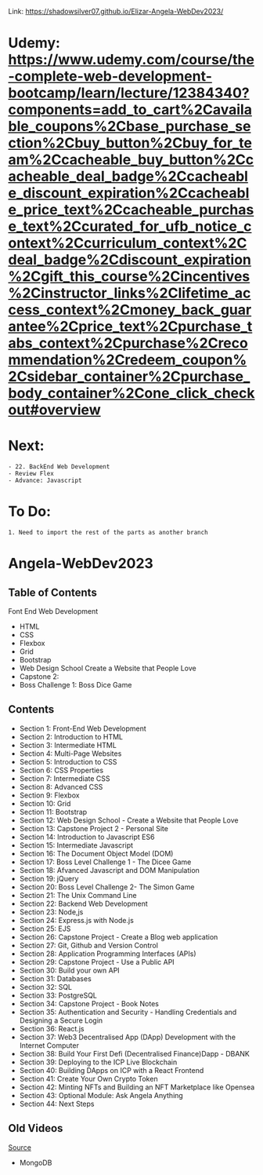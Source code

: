 Link: https://shadowsilver07.github.io/Elizar-Angela-WebDev2023/
# Udemy: https://www.udemy.com/course/the-complete-web-development-bootcamp/learn/lecture/12384340?components=add_to_cart%2Cavailable_coupons%2Cbase_purchase_section%2Cbuy_button%2Cbuy_for_team%2Ccacheable_buy_button%2Ccacheable_deal_badge%2Ccacheable_discount_expiration%2Ccacheable_price_text%2Ccacheable_purchase_text%2Ccurated_for_ufb_notice_context%2Ccurriculum_context%2Cdeal_badge%2Cdiscount_expiration%2Cgift_this_course%2Cincentives%2Cinstructor_links%2Clifetime_access_context%2Cmoney_back_guarantee%2Cprice_text%2Cpurchase_tabs_context%2Cpurchase%2Crecommendation%2Credeem_coupon%2Csidebar_container%2Cpurchase_body_container%2Cone_click_checkout#overview

# Next: 
    - 22. BackEnd Web Development
    - Review Flex
    - Advance: Javascript

# To Do:
    1. Need to import the rest of the parts as another branch

# Angela-WebDev2023

 ## Table of Contents
 Font End Web Development
 - HTML
 - CSS
 - Flexbox
 - Grid
 - Bootstrap
 - Web Design School Create a Website that People Love
 - Capstone 2:
 - Boss Challenge 1: Boss Dice Game

 ## Contents   
- Section 1: Front-End Web Development
- Section 2: Introduction to HTML 
- Section 3: Intermediate HTML
- Section 4: Multi-Page Websites
- Section 5: Introduction to CSS 
- Section 6: CSS Properties 
- Section 7: Intermediate CSS
- Section 8: Advanced CSS
- Section 9: Flexbox
- Section 10: Grid
- Section 11: Bootstrap
- Section 12: Web Design School - Create a Website that People Love
- Section 13: Capstone Project 2 - Personal Site
- Section 14: Introduction to Javascript ES6
- Section 15: Intermediate Javascript 
- Section 16: The Document Object Model (DOM)
- Section 17: Boss Level Challenge 1 - The Dicee Game
- Section 18: Afvanced Javascript and DOM Manipulation
- Section 19: jQuery
- Section 20: Boss Level Challenge 2- The Simon Game
- Section 21: The Unix Command Line
- Section 22: Backend Web Development
- Section 23: Node,js
- Section 24: Express.js with Node.js
- Section 25: EJS
- Section 26: Capstone Project - Create a Blog web application
- Section 27: Git, Github and Version Control
- Section 28: Application Programming Interfaces (APIs)
- Section 29: Capstone Project - Use a Public API
- Section 30: Build your own API
- Section 31: Databases
- Section 32: SQL
- Section 33: PostgreSQL 
- Section 34: Capstone Project - Book Notes
- Section 35: Authentication and Security - Handling Credentials and Designing a Secure Login
- Section 36: React.js
- Section 37: Web3 Decentralised App (DApp) Development with the Internet  Computer 
- Section 38: Build Your First Defi (Decentralised Finance)Dapp - DBANK
- Section 39: Deploying to the ICP Live Blockchain 
- Section 40: Building DApps on ICP with a React Frontend
- Section 41: Create Your Own Crypto Token
- Section 42: Minting NFTs and Building an NFT Marketplace like Opensea
- Section 43: Optional Module: Ask Angela Anything 
- Section 44: Next Steps



## Old Videos
[Source](https://appbrewery.com/courses/legacy-complete-web-development-course/lectures/46570329)
- MongoDB
